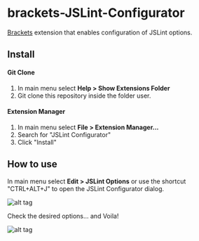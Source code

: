 brackets-JSLint-Configurator
============================

[Brackets](http://brackets.io/) extension that enables configuration of JSLint options.

## Install

#### Git Clone
1. In main menu select **Help > Show Extensions Folder**
2. Git clone this repository inside the folder user.

#### Extension Manager
1. In main menu select **File > Extension Manager...**
2. Search for "JSLint Configurator"
3. Click "Install"


## How to use

In main menu select **Edit > JSLint Options** or use the shortcut "CTRL+ALT+J" to open the JSLint Configurator dialog.

![alt tag](http://georap.gr/github/jslint-screenshot-1.png)

Check the desired options... and Voila!

![alt tag](http://georap.gr/github/jslint-screenshot-2.png)
